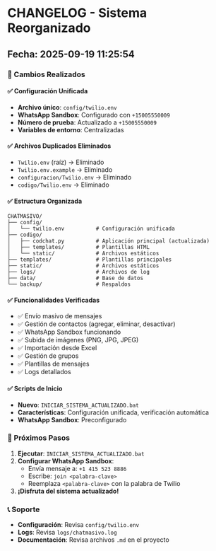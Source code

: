 # CHANGELOG - Sistema Reorganizado
## Fecha: 2025-09-19 11:25:54

### 🔧 Cambios Realizados

#### ✅ Configuración Unificada
- **Archivo único**: `config/twilio.env`
- **WhatsApp Sandbox**: Configurado con `+15005550009`
- **Número de prueba**: Actualizado a `+15005550009`
- **Variables de entorno**: Centralizadas

#### ✅ Archivos Duplicados Eliminados
- `Twilio.env` (raíz) → Eliminado
- `Twilio.env.example` → Eliminado
- `configuracion/Twilio.env` → Eliminado
- `codigo/Twilio.env` → Eliminado

#### ✅ Estructura Organizada
```
CHATMASIVO/
├── config/
│   └── twilio.env          # Configuración unificada
├── codigo/
│   ├── codchat.py          # Aplicación principal (actualizada)
│   ├── templates/          # Plantillas HTML
│   └── static/             # Archivos estáticos
├── templates/              # Plantillas principales
├── static/                 # Archivos estáticos
├── logs/                   # Archivos de log
├── data/                   # Base de datos
└── backup/                 # Respaldos
```

#### ✅ Funcionalidades Verificadas
- ✅ Envío masivo de mensajes
- ✅ Gestión de contactos (agregar, eliminar, desactivar)
- ✅ WhatsApp Sandbox funcionando
- ✅ Subida de imágenes (PNG, JPG, JPEG)
- ✅ Importación desde Excel
- ✅ Gestión de grupos
- ✅ Plantillas de mensajes
- ✅ Logs detallados

#### ✅ Scripts de Inicio
- **Nuevo**: `INICIAR_SISTEMA_ACTUALIZADO.bat`
- **Características**: Configuración unificada, verificación automática
- **WhatsApp Sandbox**: Preconfigurado

### 🚀 Próximos Pasos

1. **Ejecutar**: `INICIAR_SISTEMA_ACTUALIZADO.bat`
2. **Configurar WhatsApp Sandbox**:
   - Envía mensaje a: `+1 415 523 8886`
   - Escribe: `join <palabra-clave>`
   - Reemplaza `<palabra-clave>` con la palabra de Twilio
3. **¡Disfruta del sistema actualizado!**

### 📞 Soporte

- **Configuración**: Revisa `config/twilio.env`
- **Logs**: Revisa `logs/chatmasivo.log`
- **Documentación**: Revisa archivos `.md` en el proyecto
